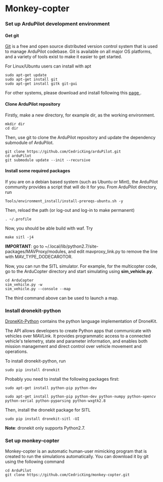 # Monkey-copter

### Set up ArduPilot development environment
#### Get git

[Git](https://git-scm.com/) is a free and open source distributed version control system that is used to manage ArduPilot codebase. Git is available on all major OS platforms, and a variety of tools exist to make it easier to get started.

For Linux/Ubuntu users can install with apt
```
sudo apt-get update
sudo apt-get install git
sudo apt-get install gitk git-gui 
```
For other systems, please download and install following this [page ](https://git-scm.com/).

#### Clone ArduPilot repository

Firstly, make a new directory, for example dir, as the working environment. 
```
mkdir dir
cd dir
```
Then, use git to clone the ArduPilot repository and update the dependency submodule of ArduPilot.
```
git clone https://github.com/CedricXing/arduPilot.git
cd arduPilot
git submodule update --init --recursive
```
#### Install some required packages
If you are on a debian based system (such as Ubuntu or Mint), the ArduPilot community provides a script that will do it for you. From ArduPilot directory, run
```
Tools/environment_install/install-prereqs-ubuntu.sh -y
```
Then, reload the path (or log-out and log-in to make permanent)
```
. ~/.profile
```
Now, you should be able build with waf. Try
```
make sitl -j4
```
**IMPORTANT**: go to ~/.local/lib/python2.7/site-packages/MAVProxy/modules, and edit mavproxy_link.py to remove the line with MAV_TYPE_DODECAROTOR.

Now, you can run the SITL simulator. For example, for the multicopter code, go to the ArduCopter directory and start simulating using **sim_vehicle.py**.
```
cd ArduCopter
sim_vehicle.py -w 
sim_vehicle.py --console --map
```
The third command above can be used to launch a map.

### Install dronekit-python
[DroneKit-Python](https://dronekit.netlify.com/) contains the python language implementation of DroneKit.

The API allows developers to create Python apps that communicate with vehicles over MAVLink. It provides programmatic access to a connected vehicle's telemetry, state and parameter information, and enables both mission management and direct control over vehicle movement and operations.

To install dronekit-python, run
```
sudo pip install dronekit
```
Probably you need to install the following packages first:
```
sudo apt-get install python-pip python-dev

sudo apt-get install python-pip python-dev python-numpy python-opencv python-serial python-pyparsing python-wxgtk2.8
```
Then, install the dronekit package for SITL
```
sudo pip install dronekit-sitl -UI
```
**Note**: dronekit only supports Python2.7.

### Set up monkey-copter
Monkey-copter is an automatic human-user mimicking program that is created to run the simulations automatically. You can download it by git using the following command
```
cd ArduPilot
git clone https://github.com/CedricXing/monkey-copter.git
```
